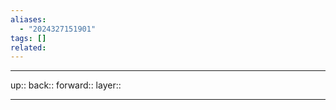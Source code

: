 ```yaml
---
aliases:
  - "2024327151901"
tags: []
related:
---
```




***

up:: 
back:: 
forward:: 
layer:: 

***
